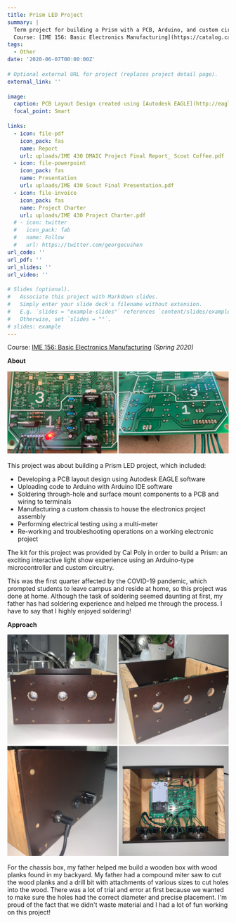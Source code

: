 ```yaml
---
title: Prism LED Project
summary: |
  Term project for building a Prism with a PCB, Arduino, and custom circuitry. 
  Course: [IME 156: Basic Electronics Manufacturing](https://catalog.calpoly.edu/coursesaz/ime/#:~:text=IME%C2%A0156.%20Basic%20Electronics%20Manufacturing)
tags:
  - Other
date: '2020-06-07T00:00:00Z'

# Optional external URL for project (replaces project detail page).
external_link: ''

image:
  caption: PCB Layout Design created using [Autodesk EAGLE](http://eagle.autodesk.com/)
  focal_point: Smart

links:
  - icon: file-pdf
    icon_pack: fas
    name: Report
    url: uploads/IME 430 DMAIC Project Final Report_ Scout Coffee.pdf
  - icon: file-powerpoint
    icon_pack: fas
    name: Presentation
    url: uploads/IME 430 Scout Final Presentation.pdf
  - icon: file-invoice
    icon_pack: fas
    name: Project Charter
    url: uploads/IME 430 Project Charter.pdf
  # - icon: twitter
  #   icon_pack: fab
  #   name: Follow
  #   url: https://twitter.com/georgecushen
url_code: ''
url_pdf: ''
url_slides: ''
url_video: ''

# Slides (optional).
#   Associate this project with Markdown slides.
#   Simply enter your slide deck's filename without extension.
#   E.g. `slides = "example-slides"` references `content/slides/example-slides.md`.
#   Otherwise, set `slides = ""`.
# slides: example
---
```


Course: [IME 156: Basic Electronics Manufacturing](https://catalog.calpoly.edu/coursesaz/ime/#:~:text=IME%C2%A0156.%20Basic%20Electronics%20Manufacturing) *(Spring 2020)*

**About**

![Front & Back of PCB Board](pcb-board-collage.png)

This project was about building a Prism LED project, which included:
- Developing a PCB layout design using Autodesk EAGLE software
- Uploading code to Arduino with Arduino IDE software
- Soldering through-hole and surface mount components to a PCB and wiring to terminals
- Manufacturing a custom chassis to house the electronics project assembly
- Performing electrical testing using a multi-meter
- Re-working and troubleshooting operations on a working electronic project

The kit for this project was provided by Cal Poly in order to build a Prism: an exciting interactive light show experience using an Arduino-type microcontroller and custom circuitry.

This was the first quarter affected by the COVID-19 pandemic, which prompted students to leave campus and reside at home, so this project was done at home. Although the task of soldering seemed daunting at first, my father has had soldering experience and helped me through the process. I have to say that I highly enjoyed soldering!

**Approach**

![Custom Chassis](custom-chassis-collage.png)

For the chassis box, my father helped me build a wooden box with wood planks found in my backyard. My father had a compound miter saw to cut the wood planks and a drill bit with attachments of various sizes to cut holes into the wood. There was a lot of trial and error at first because we wanted to make sure the holes had the correct diameter and precise placement. I'm proud of the fact that we didn't waste material and I had a lot of fun working on this project!

